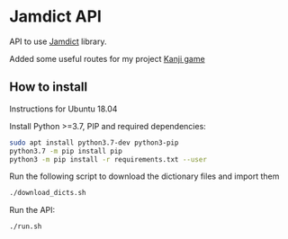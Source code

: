 Jamdict API
============

API to use [Jamdict](https://github.com/neocl/jamdict) library.

Added some useful routes for my project [Kanji game](https://github.com/didmar/kanjigame-elm)

How to install
---------------

Instructions for Ubuntu 18.04 

Install Python >=3.7, PIP and required dependencies:
```sh
sudo apt install python3.7-dev python3-pip
python3.7 -m pip install pip
python3 -m pip install -r requirements.txt --user
```

Run the following script to download the dictionary files and import them
```sh
./download_dicts.sh
```

Run the API:
```sh
./run.sh
```